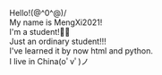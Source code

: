 Hello!\(@^0^@)/            
My name is MengXi2021!                    
I'm a student!👨‍🎓                  
Just an ordinary student!!!                
I've learned it by now html and python.                            
I live in China(oﾟvﾟ)ノ                          
